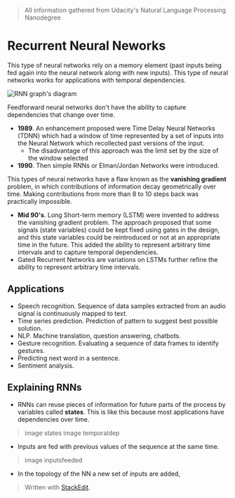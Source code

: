 > All information gathered from Udacity's Natural Language Processing Nanodegree

# Recurrent Neural Neworks

This type of neural networks rely on a memory element (past inputs being fed again into the neural network along with new inputs). This type of neural networks works for applications with temporal dependencies. 

![RNN graph's diagram](https://raw.githubusercontent.com/euphonie/study-notes/master/Computer%20Science/Theory/Natural%20Language%20Processing/rnn.png)

Feedforward neural networks don't have the ability to capture dependencies that change over time.

- **1989**. An enhancement proposed were Time Delay Neural Networks (TDNN) which had a window of time represented by a set of inputs into the Neural Network which recollected past versions of the input. 
	- The disadvantage of this approach was the limit set by the size of the window selected
- **1990**. Then simple RNNs or Elman/Jordan Networks were introduced.

This types of neural networks have a flaw known as the **vanishing gradient** problem, in which contributions of information decay geometrically over time. Making contributions from more than  8 to 10 steps back was practically impossible.

- **Mid 90's**. Long Short-term memory (LSTM) were invented to address the vanishing gradient problem. The approach proposed that some signals (state variables) could be kept fixed using gates in the design, and this state variables could be reintroduced or not at an appropriate time in the future. This added the ability to represent arbitrary time intervals and to capture temporal dependencies.
- Gated Recurrent Networks are variations on LSTMs further refine the ability to represent arbitrary time intervals.

## Applications

- Speech recognition. Sequence of data samples extracted from an audio signal is continuously mapped to text. 
- Time series prediction. Prediction of pattern to suggest best possible solution.
- NLP. Machine translation, question answering, chatbots.
- Gesture recognition. Evaluating a sequence of data frames to identify gestures.
- Predicting next word in a sentence.
- Sentiment analysis.

## Explaining RNNs

- RNNs can reuse pieces of information for future parts of the process by variables called **states**. This is like this because most applications have dependencies over time.

> image states
>image temporaldep

- Inputs are fed with previous values of the sequence at the same time.

> image inputsfeeded

- In the topology of the NN a new set of inputs are added, 

> Written with [StackEdit](https://stackedit.io/).
<!--stackedit_data:
eyJoaXN0b3J5IjpbLTE2NjgzNTU5NzAsMjM4Mzg2MDEsLTQwND
QxODQ0LC00OTE5Mzg3NDYsLTExMDE0NTA5MDgsNDU4OTIwNDEz
LDEwODUwMDg3NjgsMTQwMjc1MjA1NywxOTg2Njc3NjQyLDEwMD
MwNjE3OTMsLTEwNTIzOTU1NjMsLTU5MzMxODUxNSw0NjcxMjAx
MzcsMTA5MTYyNjg3OSwtMzM5MzUyODI2LC0xMjEyODczMDQ2LD
EzMzU5NjQ4NDEsNDAyMDA5NTMxLC03NDc5MjcwNywyMDg4Nzg3
MTgxXX0=
-->